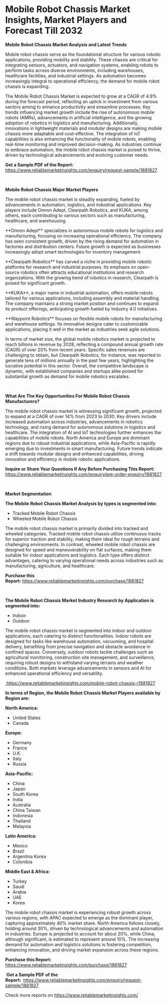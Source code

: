 <p><h1>Mobile Robot Chassis Market Insights, Market Players and Forecast Till 2032</h1></p><p><strong>Mobile Robot Chassis Market Analysis and Latest Trends</strong></p>
<p><p>Mobile robot chassis serve as the foundational structure for various robotic applications, providing mobility and stability. These chassis are critical for integrating sensors, actuators, and navigation systems, enabling robots to perform tasks across diverse environments, including warehouses, healthcare facilities, and industrial settings. As automation becomes increasingly integral to operational efficiency, the demand for mobile robot chassis is expanding.</p><p>The Mobile Robot Chassis Market is expected to grow at a CAGR of 4.9% during the forecast period, reflecting an uptick in investment from various sectors aiming to enhance productivity and streamline processes. Key trends influencing market growth include the rise of autonomous mobile robots (AMRs), advancements in artificial intelligence, and the growing adoption of robotics in logistics and manufacturing. Additionally, innovations in lightweight materials and modular designs are making mobile chassis more adaptable and cost-effective. The integration of IoT capabilities is also enhancing the functionality of mobile robots, enabling real-time monitoring and improved decision-making. As industries continue to embrace automation, the mobile robot chassis market is poised to thrive, driven by technological advancements and evolving customer needs.</p></p>
<p><strong>Get a Sample PDF of the Report:&nbsp;</strong> <a href="https://www.reliablemarketinsights.com/enquiry/request-sample/1881827?utm_campaign=2441&utm_medium=2&utm_source=Github&utm_content=ia&utm_term=11042025&utm_id=mobile-robot-chassis">https://www.reliablemarketinsights.com/enquiry/request-sample/1881827</a></p>
<p>&nbsp;</p>
<p><strong>Mobile Robot Chassis Major Market Players</strong></p>
<p><p>The mobile robot chassis market is steadily expanding, fueled by advancements in automation, logistics, and industrial applications. Key players include Omron Adept, Clearpath Robotics, and KUKA, among others, each contributing to various sectors such as manufacturing, healthcare, and warehousing.</p><p>**Omron Adept** specializes in autonomous mobile robots for logistics and manufacturing, focusing on increasing operational efficiency. The company has seen consistent growth, driven by the rising demand for automation in factories and distribution centers. Future growth is expected as businesses increasingly adopt smart technologies for inventory management.</p><p>**Clearpath Robotics** has carved a niche in providing mobile robotic platforms for research and industrial purposes. Its emphasis on open-source robotics often attracts educational institutions and research organizations. With the growing trend of robotics in research, Clearpath is poised for significant growth.</p><p>**KUKA**, a major name in industrial automation, offers mobile robots tailored for various applications, including assembly and material handling. The company maintains a strong market position and continues to expand its product offerings, anticipating growth fueled by Industry 4.0 initiatives.</p><p>**Waypoint Robotics** focuses on flexible mobile robots for manufacturing and warehouse settings. Its innovative designs cater to customizable applications, placing it well in the market as industries seek agile solutions.</p><p>In terms of market size, the global mobile robotics market is projected to reach billions in revenue by 2028, reflecting a compound annual growth rate (CAGR) of over 20% from recent years. Specific sales revenues are challenging to obtain, but Clearpath Robotics, for instance, was reported to generate tens of millions annually in the past few years, highlighting the lucrative potential in this sector. Overall, the competitive landscape is dynamic, with established companies and startups alike poised for substantial growth as demand for mobile robotics escalates.</p></p>
<p>&nbsp;</p>
<p><strong>What Are The Key Opportunities For Mobile Robot Chassis Manufacturers?</strong></p>
<p><p>The mobile robot chassis market is witnessing significant growth, projected to expand at a CAGR of over 14% from 2023 to 2030. Key drivers include increased automation across industries, advancements in robotics technology, and rising demand for autonomous solutions in logistics and healthcare. The integration of AI and IoT technologies further enhances the capabilities of mobile robots. North America and Europe are dominant regions due to robust industrial applications, while Asia-Pacific is rapidly emerging due to investments in smart manufacturing. Future trends indicate a shift towards modular designs and enhanced capabilities, driving innovation and efficiency in mobile robotic applications.</p></p>
<p><strong>Inquire or Share Your Questions If Any Before Purchasing This Report:</strong> <a href="https://www.reliablemarketinsights.com/enquiry/pre-order-enquiry/1881827?utm_campaign=2441&utm_medium=2&utm_source=Github&utm_content=ia&utm_term=11042025&utm_id=mobile-robot-chassis">https://www.reliablemarketinsights.com/enquiry/pre-order-enquiry/1881827</a></p>
<p>&nbsp;</p>
<p><strong>Market Segmentation</strong></p>
<p><strong>The Mobile Robot Chassis Market Analysis by types is segmented into:</strong></p>
<p><ul><li>Tracked Mobile Robot Chassis</li><li>Wheeled Mobile Robot Chassis</li></ul></p>
<p><p>The mobile robot chassis market is primarily divided into tracked and wheeled categories. Tracked mobile robot chassis utilize continuous tracks for superior traction and stability, making them ideal for rough terrains and challenging environments. In contrast, wheeled mobile robot chassis are designed for speed and maneuverability on flat surfaces, making them suitable for indoor applications and logistics. Each type offers distinct advantages, catering to varying operational needs across industries such as manufacturing, agriculture, and healthcare.</p></p>
<p><strong>Purchase this Report:&nbsp;</strong><a href="https://www.reliablemarketinsights.com/purchase/1881827?utm_campaign=2441&utm_medium=2&utm_source=Github&utm_content=ia&utm_term=11042025&utm_id=mobile-robot-chassis">https://www.reliablemarketinsights.com/purchase/1881827</a></p>
<p>&nbsp;</p>
<p><strong>The Mobile Robot Chassis Market Industry Research by Application is segmented into:</strong></p>
<p><ul><li>Indoor</li><li>Outdoor</li></ul></p>
<p><p>The mobile robot chassis market is segmented into indoor and outdoor applications, each catering to distinct functionalities. Indoor robots are designed for tasks like warehouse automation, vacuuming, and hospital delivery, benefiting from precise navigation and obstacle avoidance in confined spaces. Conversely, outdoor robots tackle challenges such as agricultural monitoring, construction site management, and surveillance, requiring robust designs to withstand varying terrains and weather conditions. Both markets leverage advancements in sensors and AI for enhanced operational efficiency and versatility.</p></p>
<p><a href="https://www.reliablemarketinsights.com/mobile-robot-chassis-r1881827?utm_campaign=2441&utm_medium=2&utm_source=Github&utm_content=ia&utm_term=11042025&utm_id=mobile-robot-chassis">&nbsp;https://www.reliablemarketinsights.com/mobile-robot-chassis-r1881827</a></p>
<p><strong>In terms of Region, the Mobile Robot Chassis Market Players available by Region are:</strong></p>
<p>
    <p> <strong> North America: </strong>
        <ul>
            <li>United States</li>
            <li>Canada</li>
        </ul>
        </p> 
    <p> <strong> Europe: </strong>
        <ul>
            <li>Germany</li>
            <li>France</li>
            <li>U.K.</li>
            <li>Italy</li>
            <li>Russia</li>
        </ul>
        </p> 
    <p> <strong> Asia-Pacific: </strong>
        <ul>
            <li>China</li>
            <li>Japan</li>
            <li>South Korea</li>
            <li>India</li>
            <li>Australia</li>
            <li>China Taiwan</li>
            <li>Indonesia</li>
            <li>Thailand</li>
            <li>Malaysia</li>
        </ul>
        </p> 
    <p> <strong> Latin America: </strong>
        <ul>
            <li>Mexico</li>
            <li>Brazil</li>
            <li>Argentina Korea</li>
            <li>Colombia</li>
        </ul>
        </p> 
    <p> <strong> Middle East & Africa: </strong>
        <ul>
            <li>Turkey</li>
            <li>Saudi</li>
            <li>Arabia</li>
            <li>UAE</li>
            <li>Korea</li>
        </ul>
    </p>
    </p>
<p><p>The mobile robot chassis market is experiencing robust growth across various regions, with APAC expected to emerge as the dominant player, capturing approximately 40% market share. North America follows closely, holding around 30%, driven by technological advancements and automation in industries. Europe is projected to account for about 20%, while China, although significant, is estimated to represent around 10%. The increasing demand for automation and logistics solutions is fostering competition, enhancing innovation, and driving market expansion across these regions.</p></p>
<p><strong>Purchase this Report: </strong><a href="https://www.reliablemarketinsights.com/purchase/1881827?utm_campaign=2441&utm_medium=2&utm_source=Github&utm_content=ia&utm_term=11042025&utm_id=mobile-robot-chassis">https://www.reliablemarketinsights.com/purchase/1881827</a></p>
<p>&nbsp;<strong>Get a Sample PDF of the Report:&nbsp;&nbsp;</strong><a href="https://www.reliablemarketinsights.com/enquiry/request-sample/1881827?utm_campaign=2441&utm_medium=2&utm_source=Github&utm_content=ia&utm_term=11042025&utm_id=mobile-robot-chassis">https://www.reliablemarketinsights.com/enquiry/request-sample/1881827</a></p>
<p><strong></strong></p>
<p>Check more reports on <a href="https://www.reliablemarketinsights.com/?utm_campaign=2441&utm_medium=2&utm_source=Github&utm_content=ia&utm_term=11042025&utm_id=mobile-robot-chassis">https://www.reliablemarketinsights.com/</a></p>